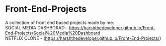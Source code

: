 # Front-End-Projects
A collection of front end based projects made by me. <br>
SOCIAL MEDIA DASHBORAD - https://harshthedeveloper.github.io/Front-End-Projects/Social%20Media%20Dashboard
<br>
NETFLIX CLONE - (https://harshthedeveloper.github.io/Front-End-Projects/)
